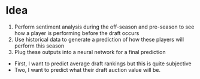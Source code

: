 # Idea
1. Perform sentiment analysis during the off-season and pre-season to see how a player is performing before the draft occurs
2. Use historical data to generate a prediction of how these players will perform this season
3. Plug these outputs into a neural network for a final prediction
  - First, I want to predict average draft rankings but this is quite subjective
  - Two, I want to predict what their draft auction value will be.
